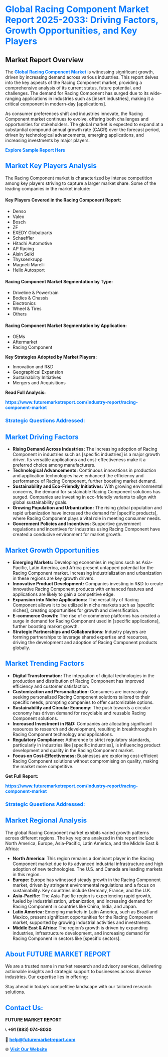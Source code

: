 <h1 style="color: #007BFF;">Global Racing Component Market Report 2025-2033: Driving Factors, Growth Opportunities, and Key Players</h1>

<section id="overview">
<h2>Market Report Overview</h2>
<p>The <a href="https://www.futuremarketreport.com/industry-report/racing-component-market" style="color: #007BFF; text-decoration: none;"><strong>Global Racing Component Market</strong></a> is witnessing significant growth, driven by increasing demand across various industries. This report delves into the key aspects of the Racing Component market, providing a comprehensive analysis of its current status, future potential, and challenges. The demand for Racing Component has surged due to its wide-ranging applications in industries such as [insert industries], making it a critical component in modern-day [applications].</p>
<p>As consumer preferences shift and industries innovate, the Racing Component market continues to evolve, offering both challenges and opportunities for stakeholders. The global market is expected to expand at a substantial compound annual growth rate (CAGR) over the forecast period, driven by technological advancements, emerging applications, and increasing investments by major players.</p>
</section>

<section id="overview">
<p><a href="https://www.futuremarketreport.com/request-sample/reportId=126188" style="color: #007BFF; text-decoration: none;"><strong>Explore Sample Report Here</strong></a></p>
</section>

<section id="key-players">
<h2 style="color: #007BFF;">Market Key Players Analysis</h2>
<p>The Racing Component market is characterized by intense competition among key players striving to capture a larger market share. Some of the leading companies in the market include:</p>
<h4>Key Players Covered in the Racing Component Report:</h4>
<ul><li>Denso</li><li>Valeo</li><li>Bosch</li><li>ZF</li><li>EXEDY Globalparts</li><li>Schaeffler</li><li>Hitachi Automotive</li><li>AP Racing</li><li>Aisin Seiki</li><li>Thyssenkrupp</li><li>Magneti Marelli</li><li>Helix Autosport</li></ul>
<h4>Racing Component Market Segmentation by Type:</h4>
<ul><li>Driveline &amp; Powertrain</li><li>Bodies &amp; Chassis</li><li>Electronics</li><li>Wheel &amp; Tires</li><li>Others</li></ul>

<h4>Racing Component Market Segmentation by Application:</h4>
<ul><li>OEMs</li><li>Aftermarket</li><li>Racing Component</li></ul>
<p><strong>Key Strategies Adopted by Market Players:</strong></p>
<ul>
<li>Innovation and R&D</li>
<li>Geographical Expansion</li>
<li>Sustainability Initiatives</li>
<li>Mergers and Acquisitions</li>
</ul>
</section>

<section>
<p><strong>Read Full Analysis: </strong></p><a href="https://www.futuremarketreport.com/industry-report/racing-component-market" style="color: #007BFF; text-decoration: none;"><strong>https://www.futuremarketreport.com/industry-report/racing-component-market</strong></a>
<h3 style="color: #007BFF;">Strategic Questions Addressed:</h3>
</section>

<section id="driving-factors">
<h2 style="color: #007BFF;">Market Driving Factors</h2>
<ul>
<li><strong>Rising Demand Across Industries:</strong> The increasing adoption of Racing Component in industries such as [specific industries] is a major growth driver. Its versatile applications and cost-effectiveness make it a preferred choice among manufacturers.</li>
<li><strong>Technological Advancements:</strong> Continuous innovations in production and application technologies have enhanced the efficiency and performance of Racing Component, further boosting market demand.</li>
<li><strong>Sustainability and Eco-Friendly Initiatives:</strong> With growing environmental concerns, the demand for sustainable Racing Component solutions has surged. Companies are investing in eco-friendly variants to align with global sustainability goals.</li>
<li><strong>Growing Population and Urbanization:</strong> The rising global population and rapid urbanization have increased the demand for [specific products], where Racing Component plays a vital role in meeting consumer needs.</li>
<li><strong>Government Policies and Incentives:</strong> Supportive government regulations and incentives for industries using Racing Component have created a conducive environment for market growth.</li>
</ul>
</section>

<section id="growth-opportunities">
<h2 style="color: #007BFF;">Market Growth Opportunities</h2>
<ul>
<li><strong>Emerging Markets:</strong> Developing economies in regions such as Asia-Pacific, Latin America, and Africa present untapped potential for the Racing Component market. Increasing industrialization and urbanization in these regions are key growth drivers.</li>
<li><strong>Innovative Product Development:</strong> Companies investing in R&D to create innovative Racing Component products with enhanced features and applications are likely to gain a competitive edge.</li>
<li><strong>Expansion into Niche Applications:</strong> The versatility of Racing Component allows it to be utilized in niche markets such as [specific niches], creating opportunities for growth and diversification.</li>
<li><strong>E-commerce Growth:</strong> The rise of e-commerce platforms has created a surge in demand for Racing Component used in [specific applications], further boosting market growth.</li>
<li><strong>Strategic Partnerships and Collaborations:</strong> Industry players are forming partnerships to leverage shared expertise and resources, driving the development and adoption of Racing Component products globally.</li>
</ul>
</section>

<section id="trending-factors">
<h2 style="color: #007BFF;">Market Trending Factors</h2>
<ul>
<li><strong>Digital Transformation:</strong> The integration of digital technologies in the production and distribution of Racing Component has improved efficiency and customer satisfaction.</li>
<li><strong>Customization and Personalization:</strong> Consumers are increasingly seeking personalized Racing Component solutions tailored to their specific needs, prompting companies to offer customizable options.</li>
<li><strong>Sustainability and Circular Economy:</strong> The push towards a circular economy has driven demand for recyclable and reusable Racing Component solutions.</li>
<li><strong>Increased Investment in R&D:</strong> Companies are allocating significant resources to research and development, resulting in breakthroughs in Racing Component technology and applications.</li>
<li><strong>Regulatory Compliance:</strong> Adherence to strict regulatory standards, particularly in industries like [specific industries], is influencing product development and quality in the Racing Component market.</li>
<li><strong>Focus on Cost-Effectiveness:</strong> Businesses are exploring cost-efficient Racing Component solutions without compromising on quality, making the market more competitive.</li>
</ul>
</section>

<section>
<p><strong>Get Full Report: </strong></p><a href="https://www.futuremarketreport.com/industry-report/racing-component-market" style="color: #007BFF; text-decoration: none;"><strong>https://www.futuremarketreport.com/industry-report/racing-component-market</strong></a>
<h3 style="color: #007BFF;">Strategic Questions Addressed:</h3>
</section>


<section id="regional-analysis">
<h2 style="color: #007BFF;">Market Regional Analysis</h2>
<p>The global Racing Component market exhibits varied growth patterns across different regions. The key regions analyzed in this report include North America, Europe, Asia-Pacific, Latin America, and the Middle East & Africa:</p>
<ul>
<li><strong>North America:</strong> This region remains a dominant player in the Racing Component market due to its advanced industrial infrastructure and high adoption of new technologies. The U.S. and Canada are leading markets in this region.</li>
<li><strong>Europe:</strong> Europe has witnessed steady growth in the Racing Component market, driven by stringent environmental regulations and a focus on sustainability. Key countries include Germany, France, and the U.K.</li>
<li><strong>Asia-Pacific:</strong> The Asia-Pacific region is experiencing rapid growth, fueled by industrialization, urbanization, and increasing demand for Racing Component in countries like China, India, and Japan.</li>
<li><strong>Latin America:</strong> Emerging markets in Latin America, such as Brazil and Mexico, present significant opportunities for the Racing Component market, supported by growing industrial activities and investments.</li>
<li><strong>Middle East & Africa:</strong> The region’s growth is driven by expanding industries, infrastructure development, and increasing demand for Racing Component in sectors like [specific sectors].</li>
</ul>
</section>

<footer>
<h2 style="color: #007BFF;">About FUTURE MARKET REPORT</h2>
<p>We are a trusted name in market research and advisory services, delivering actionable insights and strategic support to businesses across diverse industries. Our expertise lies in offering:</p>

<p>Stay ahead in today’s competitive landscape with our tailored research solutions.</p>

<h2 style="color: #007BFF;">Contact Us:</h2>
<p><strong>FUTURE MARKET REPORT</strong></p>
<p>📞 <strong>+91 (883) 074-8030</strong></p>
<p>📧 <strong><a href="mailto:help@futuremarketreport.com" style="color: #007BFF;">help@futuremarketreport.com</a></strong></p>
<p>🌐 <strong><a href="https://www.futuremarketreport.com/" style="color: #007BFF;">Visit Our Website</a></strong></p>
</footer>